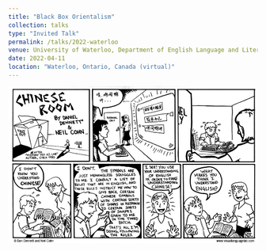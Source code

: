 ```yaml
---
title: "Black Box Orientalism"
collection: talks
type: "Invited Talk"
permalink: /talks/2022-waterloo
venue: University of Waterloo, Department of English Language and Literature
date: 2022-04-11
location: "Waterloo, Ontario, Canada (virtual)"
---
```


<img src="../images/talks/chinese-room-cartoon.png" />
